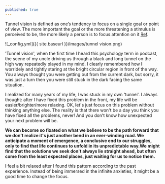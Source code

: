 ```yaml
---
published: true
---
```


Tunnel vision is defined as one’s tendency to focus on a single goal or point of view. The more important the goal or the more threatening a stimulus is perceived to be, the more likely a person is to focus attention on it [Ref](https://www.samatters.com/explaining-tunnel-vision/#:~:text=Tunnel%20vision%20is%20defined%20as,to%20focus%20attention%20on%20it.).

![_config.yml]({{ site.baseurl }}/images/tunnel vision.png)

'Tunnel vision', when the first time I heard this psychology term in podcast, the scene of my uncle driving us through a black and long tunnel on the high way repeatedly played in my mind. I clearly remembered how I worridely and tightly staring at the bright circular region in front of the way. You always thought you were getting out from the current dark, but sorry, it was just a turn then you were still stuck in the dark facing the same situation. 

I realized for many years of my life, I was stuck in my own 'tunnel'. I always thought: after I have fixed this problem in the front, my life will be easier/brighter/more relaxing. OK, let's just focus on this problem without thinking anything else. The reality is that there won't be a day you think you have fixed all the problems, never! And you don't know how unexpected your next problem will be.

**We can become so fixated on what we believe to be the path forward that we don't realize it's just another bend in an ever-winding road. We anticipate a moment of emergence, a conclusive end to our struggles, only to find that life continues to unfold in its unpredictable way.We might find that the solutions we seek don't always lie straight ahead, but often come from the least expected places, just waiting for us to notice them.** 

I feel a bit relaxed after I found this pattern according to the past experience. Instead of being immersed in the infinite anxieties, it might be a good time to change the focus.
